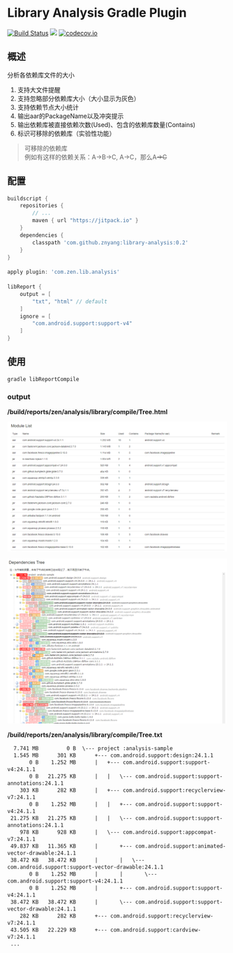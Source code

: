 # Library Analysis Gradle Plugin

[![Build Status](https://travis-ci.org/znyang/library-analysis.svg?branch=master)](https://travis-ci.org/znyang/library-analysis)
[![](https://jitpack.io/v/znyang/library-analysis.svg)](https://jitpack.io/#znyang/library-analysis)
[![codecov.io](https://codecov.io/github/znyang/library-analysis/coverage.svg?branch=master)](https://codecov.io/gh/znyang/library-analysis/branch/master)

## 概述

分析各依赖库文件的大小

1. 支持大文件提醒
2. 支持忽略部分依赖库大小（大小显示为灰色）
3. 支持依赖节点大小统计
4. 输出aar的PackageName以及冲突提示
5. 输出依赖库被直接依赖次数(Used)、包含的依赖库数量(Contains)
6. 标识可移除的依赖库（实验性功能）

>可移除的依赖库<br>
例如有这样的依赖关系：A->B->C, A->C，那么A~~->C~~

## 配置

```gradle
buildscript {
    repositories {
        // ...
        maven { url "https://jitpack.io" }
    }
    dependencies {
        classpath 'com.github.znyang:library-analysis:0.2'
    }
}

apply plugin: 'com.zen.lib.analysis'

libReport {
    output = [
        "txt", "html" // default
    ]
    ignore = [
        "com.android.support:support-v4"
    ]
}
```

## 使用

```
gradle libReportCompile
```

### output

**/build/reports/zen/analysis/library/compile/Tree.html**

![screenshot](./image/module-list.jpg)

![screenshot](./image/dependencies.jpg)

**/build/reports/zen/analysis/library/compile/Tree.txt**

```
  7.741 MB	       0 B	\--- project :analysis-sample
  1.545 MB	    301 KB	 	+--- com.android.support:design:24.1.1
       0 B	  1.252 MB	 	|	+--- com.android.support:support-v4:24.1.1
       0 B	 21.275 KB	 	|	|	\--- com.android.support:support-annotations:24.1.1
    303 KB	    282 KB	 	|	+--- com.android.support:recyclerview-v7:24.1.1
       0 B	  1.252 MB	 	|	|	+--- com.android.support:support-v4:24.1.1
 21.275 KB	 21.275 KB	 	|	|	\--- com.android.support:support-annotations:24.1.1
    978 KB	    928 KB	 	|	\--- com.android.support:appcompat-v7:24.1.1
 49.837 KB	 11.365 KB	 	|	 	+--- com.android.support:animated-vector-drawable:24.1.1
 38.472 KB	 38.472 KB	 	|	 	|	\--- com.android.support:support-vector-drawable:24.1.1
       0 B	  1.252 MB	 	|	 	|	 	\--- com.android.support:support-v4:24.1.1
       0 B	  1.252 MB	 	|	 	+--- com.android.support:support-v4:24.1.1
 38.472 KB	 38.472 KB	 	|	 	\--- com.android.support:support-vector-drawable:24.1.1
    282 KB	    282 KB	 	+--- com.android.support:recyclerview-v7:24.1.1
 43.505 KB	 22.229 KB	 	+--- com.android.support:cardview-v7:24.1.1
 ...
```
